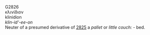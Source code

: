 <body>
  <p>G2826<br>  κλινίδιον  <br> klinidion  <br><i>klin-id‘-ee-on </i><br>Neuter of a presumed derivative of <a href="g2825.htm">2825</a>  a <i>pallet</i> or <i>little</i> <i>couch:</i> - bed.<br></p>
 </body>